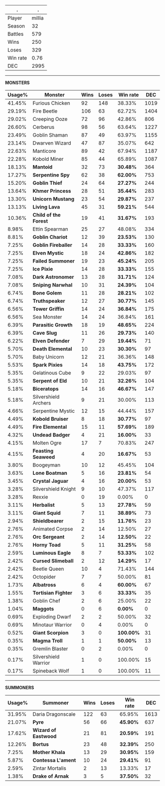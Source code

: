 .|.
|-|-
Player|millia
Season|32
Battles|579
Wins|250
Loses|329
Win rate|0.76
DEC|2995

---
**MONSTERS**

Usage%|Monster|Wins|Loses|Win rate|DEC|
-|-|-|-|-|-|
41.45%|Furious Chicken|92|148|38.33%|1019|
29.19%|Fire Beetle|106|63|62.72%|1404|
29.02%|Creeping Ooze|72|96|42.86%|806|
26.60%|Cerberus|98|56|63.64%|1227|
23.49%|Goblin Shaman|87|49|63.97%|1155|
23.14%|Dwarven Wizard|47|87|35.07%|642|
22.63%|Manticore|89|42|67.94%|1187|
22.28%|Kobold Miner|85|44|65.89%|1087|
18.13%|**Mantoid**|32|73|**30.48%**|364|
17.27%|**Serpentine Spy**|62|38|**62.00%**|753|
15.20%|**Goblin Thief**|24|64|**27.27%**|244|
13.64%|**Khmer Princess**|28|51|**35.44%**|283|
13.30%|**Unicorn Mustang**|23|54|**29.87%**|237|
13.13%|**Living Lava**|45|31|**59.21%**|544|
10.36%|**Child of the Forest**|19|41|**31.67%**|193|
8.98%|Ettin Spearman|25|27|48.08%|334|
8.81%|**Goblin Chariot**|12|39|**23.53%**|130|
7.25%|**Goblin Fireballer**|14|28|**33.33%**|160|
7.25%|**Elven Mystic**|18|24|**42.86%**|182|
7.25%|**Failed Summoner**|19|23|**45.24%**|205|
7.25%|**Ice Pixie**|14|28|**33.33%**|155|
7.08%|**Dark Astronomer**|13|28|**31.71%**|124|
7.08%|**Sniping Narwhal**|10|31|**24.39%**|104|
6.74%|**Bone Golem**|11|28|**28.21%**|102|
6.74%|**Truthspeaker**|12|27|**30.77%**|145|
6.56%|**Tower Griffin**|14|24|**36.84%**|175|
6.56%|Sea Monster|14|24|36.84%|161|
6.39%|**Parasitic Growth**|18|19|**48.65%**|224|
6.39%|**Cave Slug**|11|26|**29.73%**|140|
6.22%|**Elven Defender**|7|29|**19.44%**|71|
5.70%|**Death Elemental**|10|23|**30.30%**|97|
5.70%|Baby Unicorn|12|21|36.36%|148|
5.53%|**Spark Pixies**|14|18|**43.75%**|172|
5.35%|Gelatinous Cube|9|22|29.03%|97|
5.35%|**Serpent of Eld**|10|21|**32.26%**|104|
5.18%|**Biceratops**|14|16|**46.67%**|147|
5.18%|Silvershield Archers|9|21|30.00%|113|
4.66%|Serpentine Mystic|12|15|44.44%|157|
4.49%|**Kobold Bruiser**|8|18|**30.77%**|97|
4.49%|**Fire Elemental**|15|11|**57.69%**|189|
4.32%|**Undead Badger**|4|21|**16.00%**|33|
4.15%|Molten Ogre|17|7|70.83%|247|
4.15%|**Feasting Seaweed**|4|20|**16.67%**|53|
3.80%|Boogeyman|10|12|45.45%|104|
3.63%|**Lone Boatman**|5|16|**23.81%**|54|
3.45%|**Crystal Jaguar**|4|16|**20.00%**|53|
3.28%|Silvershield Knight|9|10|47.37%|117|
3.28%|Rexxie|0|19|0.00%|0|
3.11%|**Herbalist**|5|13|**27.78%**|59|
3.11%|**Giant Squid**|7|11|**38.89%**|73|
2.94%|**Shieldbearer**|2|15|**11.76%**|23|
2.76%|Animated Corpse|2|14|12.50%|27|
2.76%|**Orc Sergeant**|2|14|**12.50%**|22|
2.76%|**Horny Toad**|5|11|**31.25%**|58|
2.59%|**Luminous Eagle**|8|7|**53.33%**|102|
2.42%|**Cursed Slimeball**|2|12|**14.29%**|17|
2.42%|Beetle Queen|10|4|71.43%|144|
2.42%|Octopider|7|7|50.00%|81|
1.73%|**Albatross**|6|4|**60.00%**|67|
1.55%|**Tortisian Fighter**|3|6|**33.33%**|35|
1.38%|Goblin Chef|2|6|25.00%|22|
1.04%|**Maggots**|0|6|**0.00%**|0|
0.69%|Exploding Dwarf|2|2|50.00%|32|
0.69%|Minotaur Warrior|0|4|0.00%|0|
0.52%|**Giant Scorpion**|3|0|**100.00%**|31|
0.35%|**Magma Troll**|1|1|**50.00%**|13|
0.35%|Gremlin Blaster|0|2|0.00%|0|
0.17%|Silvershield Warrior|1|0|100.00%|15|
0.17%|Spineback Wolf|1|0|100.00%|11|

---
**SUMMONERS**

Usage%|Summoner|Wins|Loses|Win rate|DEC|
-|-|-|-|-|-|
31.95%|Daria Dragonscale|122|63|65.95%|1613|
21.07%|**Pyre**|56|66|**45.90%**|637|
17.62%|**Wizard of Eastwood**|21|81|**20.59%**|191|
12.26%|**Bortus**|23|48|**32.39%**|250|
7.25%|**Mother Khala**|13|29|**30.95%**|159|
5.87%|**Contessa L'ament**|10|24|**29.41%**|91|
2.59%|Zintar Mortalis|2|13|13.33%|17|
1.38%|**Drake of Arnak**|3|5|**37.50%**|32|
